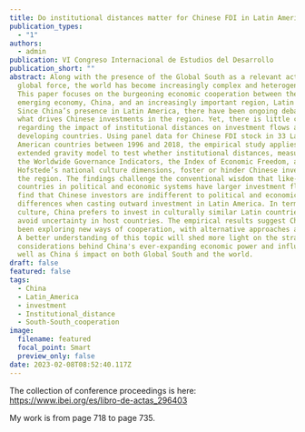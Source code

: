 ```yaml
---
title: Do institutional distances matter for Chinese FDI in Latin America?
publication_types:
  - "1"
authors:
  - admin
publication: VI Congreso Internacional de Estudios del Desarrollo
publication_short: ""
abstract: Along with the presence of the Global South as a relevant actor and
  global force, the world has become increasingly complex and heterogeneous.
  This paper focuses on the burgeoning economic cooperation between the largest
  emerging economy, China, and an increasingly important region, Latin America.
  Since China’s presence in Latin America, there have been ongoing debates on
  what drives Chinese investments in the region. Yet, there is little consensus
  regarding the impact of institutional distances on investment flows among
  developing countries. Using panel data for Chinese FDI stock in 33 Latin
  American countries between 1996 and 2018, the empirical study applies an
  extended gravity model to test whether institutional distances, measured by
  the Worldwide Governance Indicators, the Index of Economic Freedom, and
  Hofstede’s national culture dimensions, foster or hinder Chinese investment in
  the region. The findings challenge the conventional wisdom that like-minded
  countries in political and economic systems have larger investment flows. I
  find that Chinese investors are indifferent to political and economic
  differences when casting outward investment in Latin America. In terms of
  culture, China prefers to invest in culturally similar Latin countries to
  avoid uncertainty in host countries. The empirical results suggest China has
  been exploring new ways of cooperation, with alternative approaches and logic.
  A better understanding of this topic will shed more light on the strategic
  considerations behind China's ever-expanding economic power and influence as
  well as China ́s impact on both Global South and the world.
draft: false
featured: false
tags:
  - China
  - Latin_America
  - investment
  - Institutional_distance
  - South-South_cooperation
image:
  filename: featured
  focal_point: Smart
  preview_only: false
date: 2023-02-08T08:52:40.117Z
---
```

T﻿he collection of conference proceedings is here: https://www.ibei.org/es/libro-de-actas_296403

M﻿y work is from page 718 to page 735.